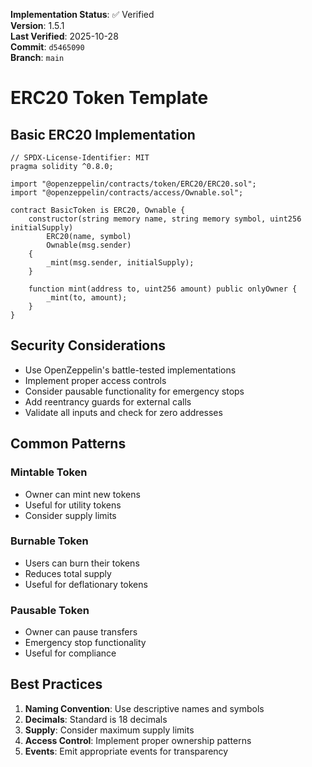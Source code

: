 <!-- AUDIT_BADGE_START -->
**Implementation Status**: ✅ Verified  
**Version**: 1.5.1  
**Last Verified**: 2025-10-28  
**Commit**: `d5465090`  
**Branch**: `main`  
<!-- AUDIT_BADGE_END -->

# ERC20 Token Template

## Basic ERC20 Implementation

```solidity
// SPDX-License-Identifier: MIT
pragma solidity ^0.8.0;

import "@openzeppelin/contracts/token/ERC20/ERC20.sol";
import "@openzeppelin/contracts/access/Ownable.sol";

contract BasicToken is ERC20, Ownable {
    constructor(string memory name, string memory symbol, uint256 initialSupply) 
        ERC20(name, symbol) 
        Ownable(msg.sender) 
    {
        _mint(msg.sender, initialSupply);
    }
    
    function mint(address to, uint256 amount) public onlyOwner {
        _mint(to, amount);
    }
}
```

## Security Considerations

- Use OpenZeppelin's battle-tested implementations
- Implement proper access controls
- Consider pausable functionality for emergency stops
- Add reentrancy guards for external calls
- Validate all inputs and check for zero addresses

## Common Patterns

### Mintable Token
- Owner can mint new tokens
- Useful for utility tokens
- Consider supply limits

### Burnable Token
- Users can burn their tokens
- Reduces total supply
- Useful for deflationary tokens

### Pausable Token
- Owner can pause transfers
- Emergency stop functionality
- Useful for compliance

## Best Practices

1. **Naming Convention**: Use descriptive names and symbols
2. **Decimals**: Standard is 18 decimals
3. **Supply**: Consider maximum supply limits
4. **Access Control**: Implement proper ownership patterns
5. **Events**: Emit appropriate events for transparency
